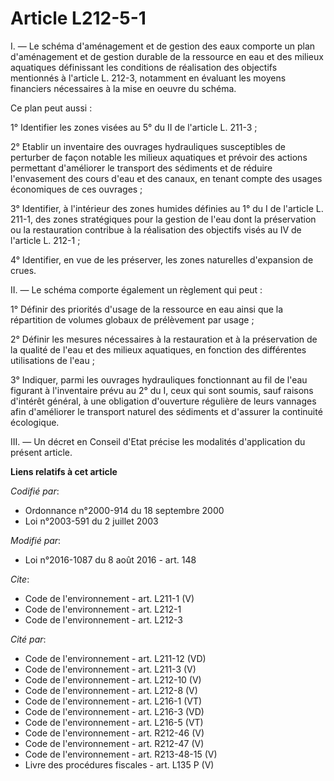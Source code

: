 # Article L212-5-1

I. — Le schéma d'aménagement et de gestion des eaux comporte un plan d'aménagement et de gestion durable de la ressource en
eau et des milieux aquatiques définissant les conditions de réalisation des objectifs mentionnés à l'article L. 212-3,
notamment en évaluant les moyens financiers nécessaires à la mise en oeuvre du schéma. 

Ce plan peut aussi : 

1° Identifier les zones visées au 5° du II de l'article L. 211-3 ; 

2° Etablir un inventaire des ouvrages hydrauliques susceptibles de perturber de façon notable les milieux aquatiques et
prévoir des actions permettant d'améliorer le transport des sédiments et de réduire l'envasement des cours d'eau et des
canaux, en tenant compte des usages économiques de ces ouvrages ; 

3° Identifier, à l'intérieur des zones humides définies au 1° du I de l'article L. 211-1, des zones stratégiques pour la
gestion de l'eau dont la préservation ou la restauration contribue à la réalisation des objectifs visés au IV de l'article L.
212-1 ; 

4° Identifier, en vue de les préserver, les zones naturelles d'expansion de crues. 

II. — Le schéma comporte également un règlement qui peut : 

1° Définir des priorités d'usage de la ressource en eau ainsi que la répartition de volumes globaux de prélèvement par
usage ; 

2° Définir les mesures nécessaires à la restauration et à la préservation de la qualité de l'eau et des milieux aquatiques,
en fonction des différentes utilisations de l'eau ; 

3° Indiquer, parmi les ouvrages hydrauliques fonctionnant au fil de l'eau figurant à l'inventaire prévu au 2° du I, ceux qui
sont soumis, sauf raisons d'intérêt général, à une obligation d'ouverture régulière de leurs vannages afin d'améliorer le
transport naturel des sédiments et d'assurer la continuité écologique. 

III. — Un décret en Conseil d'Etat précise les modalités d'application du présent article.

**Liens relatifs à cet article**

_Codifié par_:

  - Ordonnance n°2000-914 du 18 septembre 2000
  - Loi n°2003-591 du 2 juillet 2003

_Modifié par_:

  - Loi n°2016-1087 du 8 août 2016 - art. 148

_Cite_:

  - Code de l'environnement - art. L211-1 (V)
  - Code de l'environnement - art. L212-1
  - Code de l'environnement - art. L212-3

_Cité par_:

  - Code de l'environnement - art. L211-12 (VD)
  - Code de l'environnement - art. L211-3 (V)
  - Code de l'environnement - art. L212-10 (V)
  - Code de l'environnement - art. L212-8 (V)
  - Code de l'environnement - art. L216-1 (VT)
  - Code de l'environnement - art. L216-3 (VD)
  - Code de l'environnement - art. L216-5 (VT)
  - Code de l'environnement - art. R212-46 (V)
  - Code de l'environnement - art. R212-47 (V)
  - Code de l'environnement - art. R213-48-15 (V)
  - Livre des procédures fiscales - art. L135 P (V)
